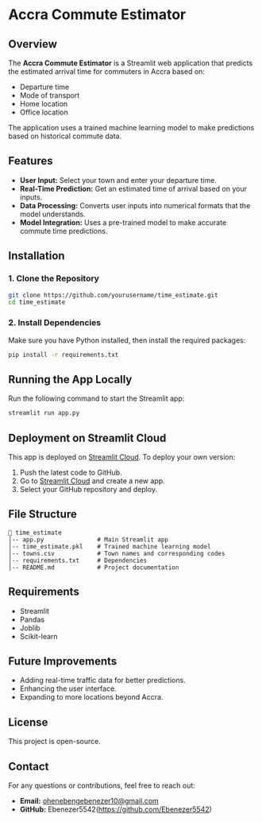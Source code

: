 # Accra Commute Estimator

## Overview
The **Accra Commute Estimator** is a Streamlit web application that predicts the estimated arrival time for commuters in Accra based on:
- Departure time
- Mode of transport
- Home location
- Office location

The application uses a trained machine learning model to make predictions based on historical commute data.

## Features
- **User Input:** Select your town and enter your departure time.
- **Real-Time Prediction:** Get an estimated time of arrival based on your inputs.
- **Data Processing:** Converts user inputs into numerical formats that the model understands.
- **Model Integration:** Uses a pre-trained model to make accurate commute time predictions.

## Installation
### **1. Clone the Repository**
```sh
git clone https://github.com/yourusername/time_estimate.git
cd time_estimate
```
### **2. Install Dependencies**
Make sure you have Python installed, then install the required packages:
```sh
pip install -r requirements.txt
```

## Running the App Locally
Run the following command to start the Streamlit app:
```sh
streamlit run app.py
```

## Deployment on Streamlit Cloud
This app is deployed on [Streamlit Cloud](https://share.streamlit.io). To deploy your own version:
1. Push the latest code to GitHub.
2. Go to [Streamlit Cloud](https://streamlit.io/cloud) and create a new app.
3. Select your GitHub repository and deploy.

## File Structure
```
📂 time_estimate
│-- app.py               # Main Streamlit app
│-- time_estimate.pkl    # Trained machine learning model
│-- towns.csv            # Town names and corresponding codes
│-- requirements.txt     # Dependencies
│-- README.md            # Project documentation
```

## Requirements
- Streamlit
- Pandas
- Joblib
- Scikit-learn

## Future Improvements
- Adding real-time traffic data for better predictions.
- Enhancing the user interface.
- Expanding to more locations beyond Accra.

## License
This project is open-source.

## Contact
For any questions or contributions, feel free to reach out:
- **Email:** ohenebengebenezer10@gmail.com
- **GitHub:** Ebenezer5542(https://github.com/Ebenezer5542)

